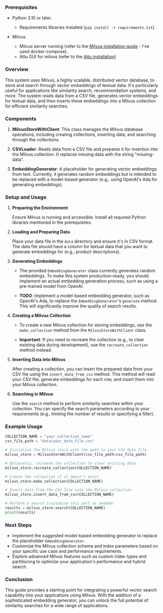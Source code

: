 ### Prerequisites

- Python 3.10 or later.
  - Requirements libraries installed (`pip install -r requirements.txt`).

- Milvus
  - Milvus server running (refer to the [Milvus installation guide](https://milvus.io/docs/v2.0.x/install_standalone-docker.md) - I've used docker-compose).
  - Attu GUI for milvus (refer to the [Attu installation](https://github.com/zilliztech/attu/releases/tag/v2.3.8))

### Overview

This system uses Milvus, a highly scalable, distributed vector database, to store and search through vector embeddings of textual data. It's particularly useful for applications like similarity search, recommendation systems, and more. The system reads data from a CSV file, generates vector embeddings for textual data, and then inserts these embeddings into a Milvus collection for efficient similarity searches.

### Components

1. **MilvusStoreWithClient**: This class manages the Milvus database operations, including creating collections, inserting data, and searching through the collections.

2. **CSVLoader**: Reads data from a CSV file and prepares it for insertion into the Milvus collection. It replaces missing data with the string "missing-data".

3. **EmbeddingGenerator**: A placeholder for generating vector embeddings from text. Currently, it generates random embeddings but is intended to be replaced with a model-based generator (e.g., using OpenAI's Ada for generating embeddings).

### Setup and Usage

1. **Preparing the Environment**

    Ensure Milvus is running and accessible. Install all required Python libraries mentioned in the prerequisites.

2. **Loading and Preparing Data**

    Place your data file in the `data` directory and ensure it's in CSV format. The data file should have a column for textual data that you want to generate embeddings for (e.g., product descriptions).

3. **Generating Embeddings**

    - The provided `EmbeddingGenerator` class currently generates random embeddings. To make this system production-ready, you should implement an actual embedding generation process, such as using a pre-trained model from OpenAI.
    
    - **TODO**: Implement a model-based embedding generator, such as OpenAI's Ada, to replace the `EmbeddingGenerator`'s `generate` method. This will significantly improve the quality of search results.

4. **Creating a Milvus Collection**

    - To create a new Milvus collection for storing embeddings, use the `make_collection` method from the `MilvusStoreWithClient` class.
    
    - **Important**: If you need to recreate the collection (e.g., to clear existing data during development), use the `recreate_collection` method instead.

5. **Inserting Data into Milvus**

    After creating a collection, you can insert the prepared data from your CSV file using the `insert_data_from_csv` method. This method will read your CSV file, generate embeddings for each row, and insert them into your Milvus collection.

6. **Searching in Milvus**

    Use the `search` method to perform similarity searches within your collection. You can specify the search parameters according to your requirements (e.g., limiting the number of results or specifying a filter).

### Example Usage

```python
COLLECTION_NAME = "your_collection_name"
csv_file_path = "data/your_data_file.csv"

# Initialize the Milvus store with the path to your CSV data file
milvus_store = MilvusStoreWithClient(csv_file_path=csv_file_path)

# Optionally, recreate the collection to clear existing data
milvus_store.recreate_collection(COLLECTION_NAME)

# Create the collection if it doesn't exist
milvus_store.make_collection(COLLECTION_NAME)

# Insert data from the CSV file into the Milvus collection
milvus_store.insert_data_from_csv(COLLECTION_NAME)

# Perform a search (customize this part as needed)
results = milvus_store.search(COLLECTION_NAME)
print(results)
```

### Next Steps

- Implement the suggested model-based embedding generator to replace the placeholder `EmbeddingGenerator`.
- Customize the Milvus collection schema and index parameters based on your specific use case and performance requirements.
- Explore advanced Milvus features such as custom index types and partitioning to optimize your application's performance and hybrid search.

### Conclusion

This guide provides a starting point for integrating a powerful vector search capability into your applications using Milvus. With the addition of a sophisticated embedding generator, you can unlock the full potential of similarity searches for a wide range of applications.
